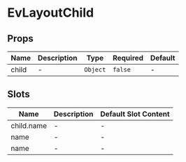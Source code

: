# EvLayoutChild

## Props

<!-- @vuese:EvLayoutChild:props:start -->
|Name|Description|Type|Required|Default|
|---|---|---|---|---|
|child|-|`Object`|`false`|-|

<!-- @vuese:EvLayoutChild:props:end -->


## Slots

<!-- @vuese:EvLayoutChild:slots:start -->
|Name|Description|Default Slot Content|
|---|---|---|
|child.name|-|-|
|name|-|-|
|name|-|-|

<!-- @vuese:EvLayoutChild:slots:end -->


